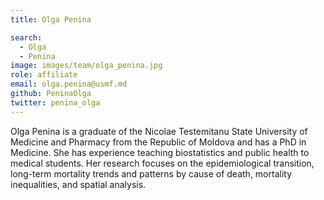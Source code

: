 ```yaml
---
title: Olga Penina

search:
  - Olga
  - Penina
image: images/team/olga_penina.jpg
role: affiliate
email: olga.penina@usmf.md
github: PeninaOlga
twitter: penina_olga
---
```


Olga Penina is a graduate of the Nicolae Testemitanu State University of Medicine and Pharmacy from the Republic of Moldova and has a PhD in Medicine. She has experience teaching biostatistics and public health to medical students. Her research focuses on the epidemiological transition, long-term mortality trends and patterns by cause of death, mortality inequalities, and spatial analysis.
